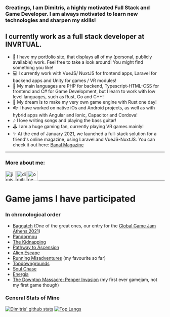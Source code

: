### Greatings, I am Dimitris, a highly motivated Full Stack and Game Developer. I am always motivated to learn new technologies and sharpen my skills!

## I currently work as a full stack developer at INVRTUAL.

- :muscle: I have my [portfolio site], that displays all of my (personal, publicly available) work. Feel free to take a look around! You might find something you like!
- :computer: I currently work with VueJS/ NuxtJS for frontend apps, Laravel for backend apps and Unity for games / VR modules!
- :page_facing_up: My main languages are PHP for backend, Typescript-HTML-CSS for frontend and C# for Game Development, but I learn to work with low level languages, such as Rust, Go and C++!
- :rainbow: My dream is to make my very own game engine with Rust one day!
- :eyeglasses: I have worked on native iOs and Android projects, as well as with hybrid apps with Angular and Ionic, Capacitor and Cordova!
- :notes: I love writing songs and playing the bass guitar!
- :joystick: I am a huge gaming fan, currently playing VR games mainly!
- :sparkles: At the end of January 2021, we launched a full-stack solution for a friend's online magazine, using Laravel and VueJS-NuxtJS. You can check it out here: [Banal Magazine][banal]

---

### More about me:

[<img align="left" alt="jimis-provatas" width="32px" src="https://cdn.jsdelivr.net/npm/simple-icons@3.4.0/icons/soundcloud.svg" target="_blank" />][soundcloud]
[<img align="left" alt="dimitris-provatas" width="32px" src="https://cdn.jsdelivr.net/npm/simple-icons@v3/icons/linkedin.svg" target="_blank" />][linkedin]
[<img align="left" alt="one_coding_sheep" width="32px" src="https://cdn.jsdelivr.net/npm/simple-icons@v3/icons/instagram.svg" target="_blank" />][instagram]
<br>

---

# Game jams I have participated

### In chronological order

- [Baggatch] (One of the great ones, our entry for the [Global Game Jam Athens 2021][ggja])
- [Pandormou]
- [The Kidnapping][kidnapping]
- [Pathway to Ascension][ascension]
- [Alien Escape][escape]
- [Running Misadventures][missadventures] (my favourite so far)
- [Topdowngrounds]
- [Soul Chase][soulchase]
- [Energia]
- [The Downtop Massacre: Pepper Invasion][downtop] (my first ever gamejam, not my first game though)

### General Stats of Mine

[![Dimitris' github stats](https://github-readme-stats.vercel.app/api?username=Dimitris-Provatas)](https://github.com/anuraghazra/github-readme-stats&show_icons=true&theme=dark)
[![Top Langs](https://github-readme-stats.vercel.app/api/top-langs/?username=Dimitris-Provatas&layout=compact)](https://github.com/anuraghazra/github-readme-stats)

[portfolio site]: https://thesheepster.net
[banal]: https://banalmagazine.gr/
[soundcloud]: https://soundcloud.com/jimis-provatas
[linkedin]: https://www.linkedin.com/in/dimitris-provatas-81100316a/
[instagram]: https://www.instagram.com/one_coding_sheep/
[pandormou]: https://aemiliu5.itch.io/pandormou
[kidnapping]: https://gamejolt.com/games/the-kidnapping/443473
[ascension]: https://aemiliu5.itch.io/pathway-to-ascension
[escape]: https://gamejolt.com/games/alien-escape/383058
[missadventures]: https://gamejolt.com/games/running-misadventures/361182
[topdowngrounds]: https://gamejolt.com/games/topdowngrounds/335478
[soulchase]: https://gamejolt.com/games/soulchase/301656
[energia]: https://gamejolt.com/games/energia/273401
[downtop]: https://gamejolt.com/games/the-downtop-massacre-pepper-invasion/217627
[ggja]: https://globalgamejam.org/2021/games/baggatch-3
[baggatch]: https://nickzouk.itch.io/baggatch
